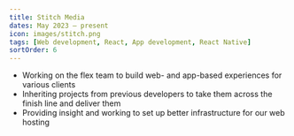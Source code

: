 ```yaml
---
title: Stitch Media
dates: May 2023 – present
icon: images/stitch.png
tags: [Web development, React, App development, React Native]
sortOrder: 6
---
```


-   Working on the flex team to build web- and app-based experiences for various clients
-   Inheriting projects from previous developers to take them across the finish line and deliver them
-   Providing insight and working to set up better infrastructure for our web hosting

